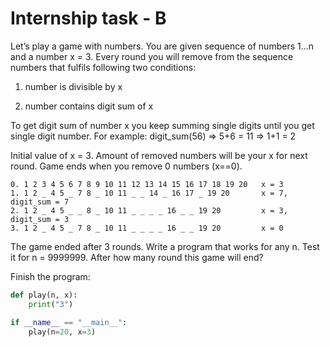 # Internship task - B

Let’s play a game with numbers. You are given sequence of numbers 1...n and a number x = 3.
Every round you will remove from the sequence numbers that fulfils following two conditions:
1. number is divisible by x

2. number contains digit sum of x

To get digit sum of number x you keep summing single digits until you get single digit number. For example: digit_sum(56) => 5+6 = 11 => 1+1 = 2

Initial value of x = 3.
Amount of removed numbers will be your x for next round.
Game ends when you remove 0 numbers (x==0).

```vim
0. 1 2 3 4 5 6 7 8 9 10 11 12 13 14 15 16 17 18 19 20 	x = 3 
1. 1 2 _ 4 5 _ 7 8 _ 10 11 _ _ 14 _ 16 17 _ 19 20 		x = 7, digit_sum = 7
2. 1 2 _ 4 5 _ _ 8 _ 10 11 _ _ _ _ 16 _ _ 19 20 		x = 3, digit_sum = 3 
3. 1 2 _ 4 5 _ 7 8 _ 10 11 _ _ _ _ 16 _ _ 19 20 		x = 0
```

The game ended after 3 rounds.
Write a program that works for any n. Test it for n = 9999999.
After how many round this game will end?

Finish the program:
```python
def play(n, x):
    print("3")

if __name__ == "__main__":
    play(n=20, x=3)
```
